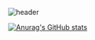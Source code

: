 ![header](https://capsule-render.vercel.app/api?type=waving&color=gradient&height=120&animation=fadeIn&section=footer&text=🚗🚘🚛&fontAlign=70)

[![Anurag's GitHub stats](https://github-readme-stats.vercel.app/api?username=alsrbs)](https://github.com/anuraghazra/github-readme-stats)